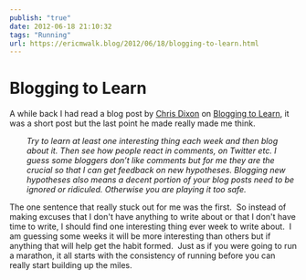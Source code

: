 ```yaml
---
publish: "true"
date: 2012-06-18 21:10:32
tags: "Running"
url: https://ericmwalk.blog/2012/06/18/blogging-to-learn.html
---
```


# Blogging to Learn

A while back I had read a blog post by <a href="https://twitter.com/#!/cdixon">Chris Dixon</a> on <a href="http://cdixon.org/2012/05/10/blogging-to-learn/">Blogging to Learn</a>, it was a short post but the last point he made really made me think.
<p style="padding-left:30px;"><em>Try to learn at least one interesting thing each week and then blog about it. Then see how people react in comments, on Twitter etc. I guess some bloggers don’t like comments but for me they are the crucial so that I can get feedback on new hypotheses. Blogging new hypotheses also means a decent portion of your blog posts need to be ignored or ridiculed. Otherwise you are playing it too safe.</em></p>
<em></em>The one sentence that really stuck out for me was the first.  So instead of making excuses that I don't have anything to write about or that I don't have time to write, I should find one interesting thing ever week to write about.  I am guessing some weeks it will be more interesting than others but if anything that will help get the habit formed.  Just as if you were going to run a marathon, it all starts with the consistency of running before you can really start building up the miles.
